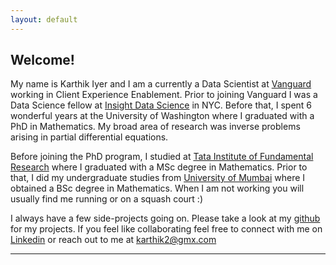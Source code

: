```yaml
---
layout: default
---
```


## Welcome!

My name is Karthik Iyer and I am a currently a Data Scientist at [Vanguard](https://en.wikipedia.org/wiki/The_Vanguard_Group) working in Client Experience Enablement. Prior to joining Vanguard I was a Data Science fellow at [Insight Data Science](https://www.insightdatascience.com/) in NYC. Before that, I spent 6 wonderful years at the University of Washington where I graduated with a PhD in Mathematics. My broad area of research was inverse problems arising in partial differential equations.  

Before joining the PhD program, I studied at [Tata Institute of Fundamental Research](https://www.math.tifrbng.res.in/)  where I graduated with a MSc degree in Mathematics. Prior to that, I did my undergraduate studies from [University of Mumbai](http://www.mu.ac.in/) where I obtained a BSc degree in Mathematics. When I am not working you will usually find me running or on a squash court :)

I always have a few side-projects going on. Please take a look at my [github](https://github.com/iyer-karthik) for my projects. If you feel like collaborating feel free to connect with me on [Linkedin](https://www.linkedin.com/in/iyer-karthik/) or reach out to me at <karthik2@gmx.com>
 
 
---
